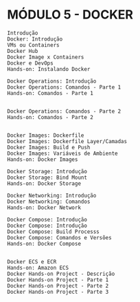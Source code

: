 # MÓDULO 5 - DOCKER

    Introdução
    Docker: Introdução
    VMs ou Containers
    Docker Hub
    Docker Image x Containers
    Docker e DevOps
    Hands-on: Instalando Docker
    
    Docker Operations: Introdução
    Docker Operations: Comandos - Parte 1
    Hands-on: Comandos - Parte 1
    
    
    Docker Operations: Comandos - Parte 2
    Hands-on: Comandos - Parte 2
    
    
    Docker Images: Dockerfile
    Docker Images: Dockerfile Layer/Camadas
    Docker Images: Build e Push
    Docker Images: Variáveis de Ambiente
    Hands-on: Docker Images
    
    Docker Storage: Introdução
    Docker Storage: Bind Mount
    Hands-on: Docker Storage
    
    Docker Networking: Introdução
    Docker Networking: Comandos
    Hands-on: Docker Network
    
    Docker Compose: Introdução
    Docker Compose: Introdução
    Docker Compose: Build Processs
    Docker Compose: Comandos e Versões
    Hands-on: Docker Compose
    
    
    Docker ECS e ECR
    Hands-on: Amazon ECS
    Docker Hands-on Project - Descrição
    Docker Hands-on Project - Parte 1
    Docker Hands-on Project - Parte 2
    Docker Hands-on Project - Parte 3

